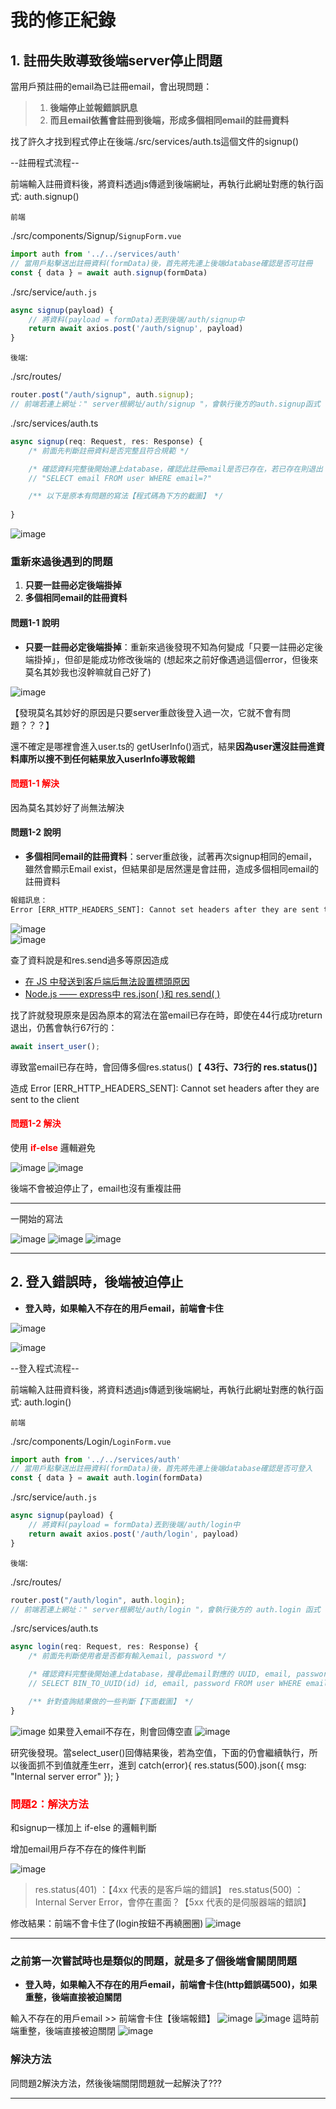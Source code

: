 # 我的修正紀錄

## 1. 註冊失敗導致後端server停止問題

當用戶預註冊的email為已註冊email，會出現問題：

>1. **後端停止並報錯誤訊息**
>2. **而且email依舊會註冊到後端，形成多個相同email的註冊資料**

找了許久才找到程式停止在後端./src/services/auth.ts這個文件的signup()

--註冊程式流程--

前端輸入註冊資料後，將資料透過js傳遞到後端網址，再執行此網址對應的執行函式: auth.signup()

`前端`

./src/components/Signup/`SignupForm.vue`

```js
import auth from '../../services/auth'
// 當用戶點擊送出註冊資料(formData)後，首先將先連上後端database確認是否可註冊
const { data } = await auth.signup(formData)
```

./src/service/`auth.js`

```js
async signup(payload) {
    // 將資料(payload = formData)丟到後端/auth/signup中
    return await axios.post('/auth/signup', payload)
}
```

`後端`:

./src/routes/

```js
router.post("/auth/signup", auth.signup);
// 前端若連上網址：" server根網址/auth/signup "，會執行後方的auth.signup函式
```

./src/services/auth.ts

```js
async signup(req: Request, res: Response) {
    /* 前面先判斷註冊資料是否完整且符合規範 */

    /* 確認資料完整後開始連上database，確認此註冊email是否已存在，若已存在則退出 */
    // "SELECT email FROM user WHERE email=?"

    /** 以下是原本有問題的寫法【程式碼為下方的截圖】 */
    
}
```

![image](./%E6%88%AA%E5%9C%96/001.jpg)

### 重新來過後遇到的問題

1. **只要一註冊必定後端掛掉**
2. **多個相同email的註冊資料**

#### 問題1-1 說明

- **只要一註冊必定後端掛掉**：重新來過後發現不知為何變成「只要一註冊必定後端掛掉」，但卻是能成功修改後端的
(想起來之前好像遇過這個error，但後來莫名其妙我也沒幹嘛就自己好了)

![image](./%E6%88%AA%E5%9C%96/017.png)

【發現莫名其妙好的原因是只要server重啟後登入過一次，它就不會有問題？？？】

還不確定是哪裡會進入user.ts的 getUserInfo()涵式，結果**因為user還沒註冊進資料庫所以搜不到任何結果放入userInfo導致報錯**

#### **<font color="Red">問題1-1 解決</font>**

因為莫名其妙好了尚無法解決

#### 問題1-2 說明

- **多個相同email的註冊資料**：server重啟後，試著再次signup相同的email，雖然會顯示Email exist，但結果卻是居然還是會註冊，造成多個相同email的註冊資料

```cmd
報錯訊息：
Error [ERR_HTTP_HEADERS_SENT]: Cannot set headers after they are sent to the client
```

![image](./%E6%88%AA%E5%9C%96/018.png)<br>
![image](./%E6%88%AA%E5%9C%96/019.png)

查了資料說是和res.send過多等原因造成

- [在 JS 中發送到客戶端后無法設置標頭原因](https://bobbyhadz.com/blog/javascript-error-cannot-set-headers-after-they-are-sent-to-client)
- [Node.js —— express中 res.json( )和 res.send( )](https://blog.csdn.net/starter_____/article/details/79068894)

找了許就發現原來是因為原本的寫法在當email已存在時，即使在44行成功return退出，仍舊會執行67行的：

```js
await insert_user(); 
```

導致當email已存在時，會回傳多個res.status()【 **43行、73行的 res.status()**】

造成 Error [ERR_HTTP_HEADERS_SENT]: Cannot set headers after they are sent to the client

#### **<font color="Red">問題1-2 解決</font>**

使用 **<font color="Red">if-else</font>** 邏輯避免

![image](./%E6%88%AA%E5%9C%96/021.png)
![image](./%E6%88%AA%E5%9C%96/020.png)

後端不會被迫停止了，email也沒有重複註冊

---
一開始的寫法

![image](./%E6%88%AA%E5%9C%96/004.jpg)
![image](./%E6%88%AA%E5%9C%96/005.jpg)
![image](./%E6%88%AA%E5%9C%96/006.jpg)

---

## 2. 登入錯誤時，後端被迫停止

- **登入時，如果輸入不存在的用戶email，前端會卡住**

![image](./%E6%88%AA%E5%9C%96/022.png)

![image](./%E6%88%AA%E5%9C%96/023.png)

--登入程式流程--

前端輸入註冊資料後，將資料透過js傳遞到後端網址，再執行此網址對應的執行函式: auth.login()

`前端`

./src/components/Login/`LoginForm.vue`

```js
import auth from '../../services/auth'
// 當用戶點擊送出註冊資料(formData)後，首先將先連上後端database確認是否可登入
const { data } = await auth.login(formData)
```

./src/service/`auth.js`

```js
async signup(payload) {
    // 將資料(payload = formData)丟到後端/auth/login中
    return await axios.post('/auth/login', payload)
}
```

`後端`:

./src/routes/

```js
router.post("/auth/login", auth.login);
// 前端若連上網址：" server根網址/auth/login "，會執行後方的 auth.login 函式
```

./src/services/auth.ts

```js
async login(req: Request, res: Response) {
    /* 前面先判斷使用者是否都有輸入email, password */

    /* 確認資料完整後開始連上database，搜尋此email對應的 UUID, email, password*/
    // SELECT BIN_TO_UUID(id) id, email, password FROM user WHERE email=?

    /** 針對查詢結果做的一些判斷【下面截圖】 */    
}
```

![image](./%E6%88%AA%E5%9C%96/012.png)
如果登入email不存在，則會回傳空直
![image](./%E6%88%AA%E5%9C%96/013.png)

研究後發現。當select_user()回傳結果後，若為空值，下面的仍會繼續執行，所以後面抓不到值就產生err，進到
catch(error){
    res.status(500).json({ msg: "Internal server error" });
}

### **<font color="Red">問題2：解決方法</font>**

和signup一樣加上 if-else 的邏輯判斷

增加email用戶存不存在的條件判斷

![image](./%E6%88%AA%E5%9C%96/025.png)

>res.status(401) ：【4xx 代表的是客戶端的錯誤】
res.status(500) ： Internal Server Error，會停在畫面？【5xx 代表的是伺服器端的錯誤】

修改結果：前端不會卡住了(login按鈕不再繞圈圈)
![image](./%E6%88%AA%E5%9C%96/024.png)

---

### 之前第一次嘗試時也是類似的問題，就是多了個後端會關閉問題

- **登入時，如果輸入不存在的用戶email，前端會卡住(http錯誤碼500)，如果重整，後端直接被迫關閉**

輸入不存在的用戶email >> 前端會卡住【後端報錯】
![image](./%E6%88%AA%E5%9C%96/010.png)
![image](./%E6%88%AA%E5%9C%96/011.png)
這時前端重整，後端直接被迫關閉
![image](./%E6%88%AA%E5%9C%96/009.jpg)

### 解決方法

同問題2解決方法，然後後端關閉問題就一起解決了???

---
